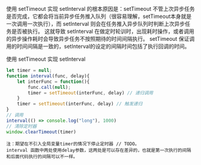 使用 setTimeout 实现 setInterval 的根本原因是：setTimeout 不管上次异步任务是否完成，它都会将当前异步任务推入队列（很容易理解，setTimeout本身就是一次调用一次执行），而 setInterval 则会在任务推入异步队列时判断上次异步任务是否被执行。
这就导致 setInterval 在做定时轮训时，出现耗时操作，或者调用的异步操作耗时会导致异步任务不按照期待的时间间隔执行。
setTimeout 保证调用的时间间隔是一致的，setInterval的设定的间隔时间包括了执行回调的时间。

使用 setTimeout 实现 setInterval

```js
let timer = null;
function interval(func, delay){
    let interFunc = function(){
        func.call(null);
        timer = setTimeout(interFunc, delay) // 递归调用
    }
    timer = setTimeout(interFunc, delay) // 触发递归
}
// 调用
interval(() => console.log("long"), 1000)
// 清除定时器
window.clearTimeout(timer)
```

```
注：期望在不引入全局变量timer的情况下停止定时器 // TODO。
interval 函数中两处使用delay参数，这两处是可以存在差异的，也就是第一次执行的间隔和后面代码执行的间隔可以不一样。

```